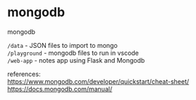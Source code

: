 # mongodb
mongodb 

`/data` - JSON files to import to mongo        
`/playground` - mongodb files to run in vscode             
`/web-app` - notes app using Flask and Mongodb             

references:         
https://www.mongodb.com/developer/quickstart/cheat-sheet/         
https://docs.mongodb.com/manual/            

